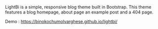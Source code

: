 LightBi is a simple, responsive blog theme built in Bootstrap. This theme features a blog homepage, about page 
an example post and a 404 page.

Demo : https://binokochumolvarghese.github.io/lightbi/
